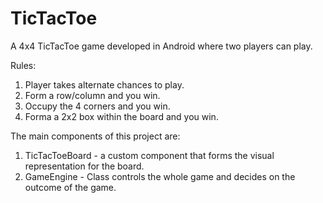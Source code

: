 # TicTacToe

A 4x4 TicTacToe game developed in Android where two players can play.

Rules:
1. Player takes alternate chances to play.
2. Form a row/column and you win.
3. Occupy the 4 corners and you win.
4. Forma a 2x2 box within the board and you win.


The main components of this project are:
1. TicTacToeBoard - a custom component that forms the visual representation for the board.
2. GameEngine - Class controls the whole game and decides on the outcome of the game.
